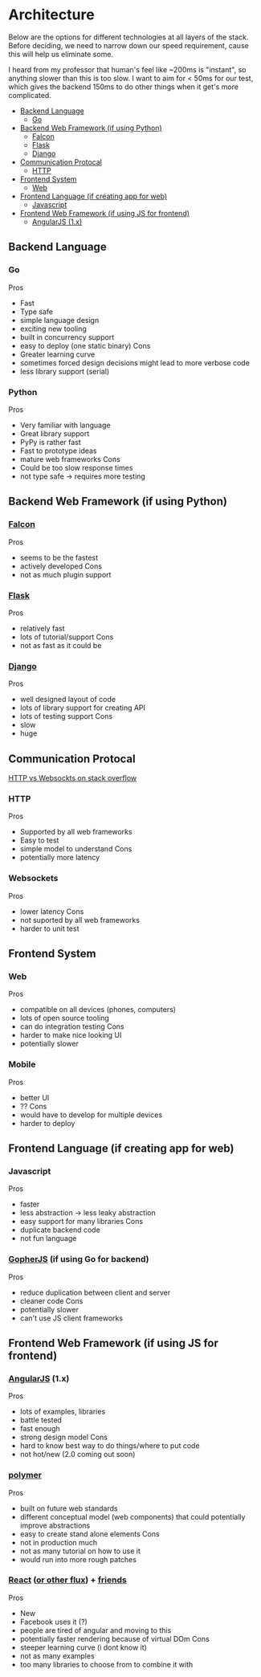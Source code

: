 # Architecture

Below are the options for different technologies at all layers of the stack.
Before deciding, we need to narrow down our speed requirement, cause this
will help us eliminate some.

I heard from my professor that human's feel like ~200ms is "instant",
so anything slower than this is too slow. I want to aim for < 50ms for our test,
which gives the backend 150ms to do other things when it get's more complicated.


- [Backend Language](#)
    - [Go](#)
- [Backend Web Framework (if using Python)](#)
    - [Falcon](#)
    - [Flask](#)
    - [Django](#)
- [Communication Protocal](#)
    - [HTTP](#)
- [Frontend System](#)
    - [Web](#)
- [Frontend Language (if creating app for web)](#)
    - [Javascript](#)
- [Frontend Web Framework (if using JS for frontend)](#)
    - [AngularJS (1.x)](#)


## Backend Language
### Go
Pros
* Fast
* Type safe
* simple language design
* exciting new tooling
* built in concurrency support
* easy to deploy (one static binary)
Cons
* Greater learning curve
* sometimes forced design decisions might lead to more verbose code
* less library support (serial)
### Python
Pros
* Very familiar with language
* Great library support
* PyPy is rather fast
* Fast to prototype ideas
* mature web frameworks
Cons
* Could be too slow response times
* not type safe -> requires more testing

## Backend Web Framework (if using Python)
### [Falcon](http://falconframework.org/)
Pros
* seems to be the fastest
* actively developed
Cons
* not as much plugin support

### [Flask](http://flask.pocoo.org/)
Pros
* relatively fast
* lots of tutorial/support
Cons
* not as fast as it could be

### [Django](https://www.djangoproject.com/)
Pros
* well designed layout of code
* lots of library support for creating API
* lots of testing support
Cons
* slow
* huge

## Communication Protocal
[HTTP vs Websockts on stack overflow](http://stackoverflow.com/questions/14703627/websockets-protocol-vs-http)
### HTTP
Pros
* Supported by all web frameworks
* Easy to test
* simple model to understand
Cons
* potentially more latency
### Websockets
Pros
* lower latency
Cons
* not suported by all web frameworks
* harder to unit test


## Frontend System
### Web
Pros
* compatible on all devices (phones, computers)
* lots of open source tooling
* can do integration testing
Cons
* harder to make nice looking UI
* potentially slower
### Mobile
Pros
* better UI
* ??
Cons
* would have to develop for multiple devices
* harder to deploy



## Frontend Language (if creating app for web)
### Javascript
Pros
* faster
* less abstraction -> less leaky abstraction
* easy support for many libraries
Cons
* duplicate backend code
* not fun language
### [GopherJS](http://www.gopherjs.org/) (if using Go for backend)
Pros
* reduce duplication between client and server
* cleaner code
Cons
* potentially slower
* can't use JS client frameworks

## Frontend Web Framework (if using JS for frontend)
### [AngularJS](https://angularjs.org/) (1.x)
Pros
* lots of examples, libraries
* battle tested
* fast enough
* strong design model
Cons
* hard to know best way to do things/where to put code
* not hot/new (2.0 coming out soon)
### [polymer](https://www.polymer-project.org/)
Pros
* built on future web standards
* different conceptual model (web components) that could potentially improve abstractions
* easy to create stand alone elements
Cons
* not in production much
* not as many tutorial on how to use it
* would run into more rough patches
### [React](http://facebook.github.io/react/) ([or other flux](https://github.com/voronianski/flux-comparison)) + [friends](https://tuxedojs.org/)
Pros
* New
* Facebook uses it (?)
* people are tired of angular and moving to this
* potentially faster rendering because of virtual DOm
Cons
* steeper learning curve (i dont know it)
* not as many examples
* too many libraries to choose from to combine it with

